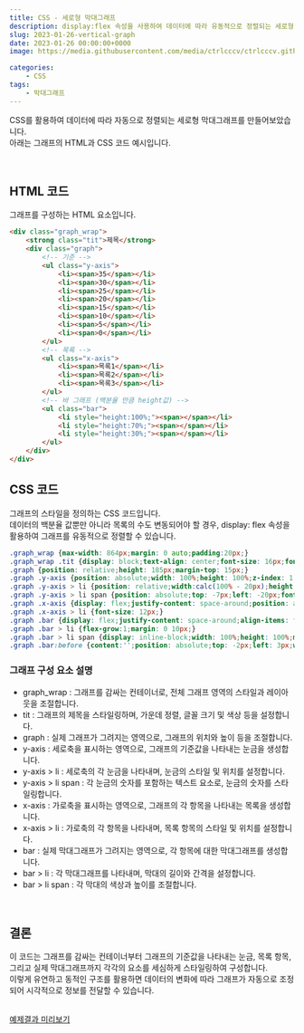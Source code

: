 ```yaml
---
title: CSS - 세로형 막대그래프
description: display:flex 속성을 사용하여 데이터에 따라 유동적으로 정렬되는 세로형 막대그래프 CSS 코드 예제입니다.
slug: 2023-01-26-vertical-graph
date: 2023-01-26 00:00:00+0000
image: https://media.githubusercontent.com/media/ctrlcccv/ctrlcccv.github.io/master/assets/img/post/vertical-graph.webp

categories:
    - CSS
tags:
    - 막대그래프
---
```

CSS를 활용하여 데이터에 따라 자동으로 정렬되는 세로형 막대그래프를 만들어보았습니다.  
아래는 그래프의 HTML과 CSS 코드 예시입니다.

<script async src="https://pagead2.googlesyndication.com/pagead/js/adsbygoogle.js?client=ca-pub-8535540836842352" crossorigin="anonymous"></script>
<ins class="adsbygoogle"
     style="display:block; text-align:center;"
     data-ad-layout="in-article"
     data-ad-format="fluid"
     data-ad-client="ca-pub-8535540836842352"
     data-ad-slot="2974559225"></ins>
<script>
     (adsbygoogle = window.adsbygoogle || []).push({});
</script>

<br>

## HTML 코드

그래프를 구성하는 HTML 요소입니다.

```html
<div class="graph_wrap">
    <strong class="tit">제목</strong>
    <div class="graph">
        <!-- 기준 -->
        <ul class="y-axis">
            <li><span>35</span></li>
            <li><span>30</span></li>
            <li><span>25</span></li>
            <li><span>20</span></li>
            <li><span>15</span></li>
            <li><span>10</span></li>
            <li><span>5</span></li>
            <li><span>0</span></li>
        </ul>
        <!-- 목록 -->
        <ul class="x-axis">
            <li><span>목록1</span></li>
            <li><span>목록2</span></li>
            <li><span>목록3</span></li>
        </ul>
        <!-- 바 그래프 (백분율 만큼 height값) -->
        <ul class="bar">
            <li style="height:100%;"><span></span></li>
            <li style="height:70%;"><span></span></li>
            <li style="height:30%;"><span></span></li>
        </ul>
    </div>
</div>
```

## CSS 코드

그래프의 스타일을 정의하는 CSS 코드입니다.  
데이터의 백분율 값뿐만 아니라 목록의 수도 변동되어야 할 경우, display: flex 속성을 활용하여 그래프를 유동적으로 정렬할 수 있습니다.

```css
.graph_wrap {max-width: 864px;margin: 0 auto;padding:20px;}
.graph_wrap .tit {display: block;text-align: center;font-size: 16px;font-weight: 500;color: #333333;}
.graph {position: relative;height: 185px;margin-top: 15px;}
.graph .y-axis {position: absolute;width: 100%;height: 100%;z-index: 1;}
.graph .y-axis > li {position: relative;width:calc(100% - 20px);height: calc(100% / 8);margin-left: 20px;border-top: 1px solid #8c8c8c;text-align: left;}
.graph .y-axis > li span {position: absolute;top: -7px;left: -20px;font-size: 12px;line-height: 1;}
.graph .x-axis {display: flex;justify-content: space-around;position: absolute;bottom: -8px;left: 20px;width: calc(100% - 20px);text-align: center;z-index: 2;}
.graph .x-axis > li {font-size: 12px;}
.graph .bar {display: flex;justify-content: space-around;align-items: flex-end;position: absolute;bottom: 16px;left: 20px;width: calc(100% - 20px);height: calc(100% - 16px);text-align: center;z-index: 3;}
.graph .bar > li {flex-grow:1;margin: 0 10px;}
.graph .bar > li span {display: inline-block;width: 100%;height: 100%;max-width: 80px;background: #8ab4f8;}
.graph .bar:before {content:'';position: absolute;top: -2px;left: 3px;width: 1px;height: calc(100% + 4px);background: #8c8c8c;}
```

### 그래프 구성 요소 설명

* graph_wrap : 그래프를 감싸는 컨테이너로, 전체 그래프 영역의 스타일과 레이아웃을 조절합니다.
* tit : 그래프의 제목을 스타일링하며, 가운데 정렬, 글꼴 크기 및 색상 등을 설정합니다.
* graph : 실제 그래프가 그려지는 영역으로, 그래프의 위치와 높이 등을 조절합니다.
* y-axis : 세로축을 표시하는 영역으로, 그래프의 기준값을 나타내는 눈금을 생성합니다.
* y-axis > li : 세로축의 각 눈금을 나타내며, 눈금의 스타일 및 위치를 설정합니다.
* y-axis > li span : 각 눈금의 숫자를 포함하는 텍스트 요소로, 눈금의 숫자를 스타일링합니다.
* x-axis : 가로축을 표시하는 영역으로, 그래프의 각 항목을 나타내는 목록을 생성합니다.
* x-axis > li : 가로축의 각 항목을 나타내며, 목록 항목의 스타일 및 위치를 설정합니다.
* bar : 실제 막대그래프가 그려지는 영역으로, 각 항목에 대한 막대그래프를 생성합니다.
* bar > li : 각 막대그래프를 나타내며, 막대의 길이와 간격을 설정합니다.
* bar > li span : 각 막대의 색상과 높이를 조절합니다.

<br>

<script async src="https://pagead2.googlesyndication.com/pagead/js/adsbygoogle.js?client=ca-pub-8535540836842352" crossorigin="anonymous"></script>
<ins class="adsbygoogle"
     style="display:block; text-align:center;"
     data-ad-layout="in-article"
     data-ad-format="fluid"
     data-ad-client="ca-pub-8535540836842352"
     data-ad-slot="2974559225"></ins>
<script>
     (adsbygoogle = window.adsbygoogle || []).push({});
</script>

## 결론

이 코드는 그래프를 감싸는 컨테이너부터 그래프의 기준값을 나타내는 눈금, 목록 항목, 그리고 실제 막대그래프까지 각각의 요소를 세심하게 스타일링하여 구성합니다.   
이렇게 유연하고 동적인 구조를 활용하면 데이터의 변화에 따라 그래프가 자동으로 조정되어 시각적으로 정보를 전달할 수 있습니다.  
<br>


<div class="btn_wrap">
    <a target="_blank" href="https://ctrlcccv.github.io/ctrlcccv-demo/2023-01-26-vertical-graph/">예제결과 미리보기</a>
</div>
